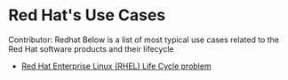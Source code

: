 # Red Hat's Use Cases
Contributor: Redhat
Below is a list of most typical use cases related to the Red Hat software products and their lifecycle

- [Red Hat Enterprise Linux (RHEL) Life Cycle problem](Use_Case-01.md)